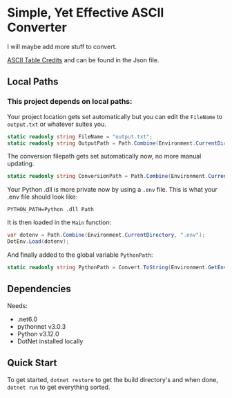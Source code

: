 # Simple, Yet Effective ASCII Converter

I will maybe add more stuff to convert.

[ASCII Table Credits](https://gist.github.com/angeloped/eaa4e1d0d5c1f707a7381d23c3cf9c4f)
and can be found in the Json file.

## Local Paths

### This project depends on local paths:

Your project location gets set automatically but you can edit the `FileName` to `output.txt`
or whatever suites you.

```csharp
static readonly string FileName = "output.txt";
static readonly string OutputPath = Path.Combine(Environment.CurrentDirectory, FileName);
```

The conversion filepath gets set automatically now, no more manual updating.

```csharp
static readonly string ConversionPath = Path.Combine(Environment.CurrentDirectory, "conversion\\");
```

Your Python .dll is more private now by using a `.env` file.
This is what your .env file should look like:

```properties
PYTHON_PATH=Python .dll Path
```

It is then loaded in the `Main` function:

```csharp
var dotenv = Path.Combine(Environment.CurrentDirectory, ".env");
DotEnv.Load(dotenv);
```

And finally added to the global variable `PythonPath`:

```csharp
static readonly string PythonPath = Convert.ToString(Environment.GetEnvironmentVariable("PYTHON_PATH"));
```

## Dependencies

Needs:

- .net6.0
- pythonnet v3.0.3
- Python v3.12.0
- DotNet installed locally

## Quick Start

To get started, `dotnet restore` to get the build directory's
and when done, `dotnet run` to get everything sorted.
